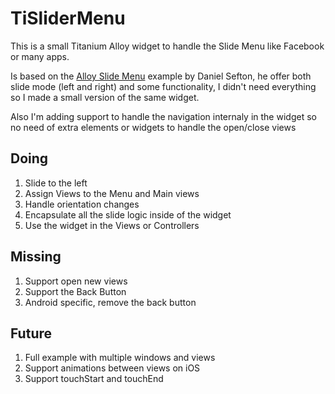 # TiSliderMenu

This is a small Titanium Alloy widget to handle the Slide Menu like Facebook or many apps.

Is based on the [Alloy Slide Menu][1] example by Daniel Sefton, he offer both slide mode (left and right) and some functionality, I didn't need everything so I made a small version of the same widget.

Also I'm adding support to handle the navigation internaly in the widget so no need of extra elements or widgets to handle the open/close views

## Doing
1. Slide to the left
2. Assign Views to the Menu and Main views
3. Handle orientation changes
4. Encapsulate all the slide logic inside of the widget
5. Use the widget in the Views or Controllers

## Missing
1. Support open new views
2. Support the Back Button
3. Android specific, remove the back button

## Future
1. Full example with multiple windows and views
2. Support animations between views on iOS
3. Support touchStart and touchEnd


[1]: https://github.com/danielsefton/AlloySliderMenu